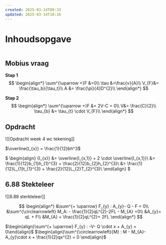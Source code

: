 ```yaml
---
created: 2025-03-14T09:33
updated: 2025-03-14T10:16
---
```

# Inhoudsopgave

```toc
```

## Mobius vraag  

**Stap 1**
$$
\begin{align*}
\sum^{\uparrow +}F &=0\\
\tau &=\frac{v}{A}\\
V_{F}&= \frac{\tau_b}{\tau_t}\\
A &= \frac{\pi}{4}D^{2}\\
\end{align*}
$$

**Stap 2**
$$
\begin{align*}
\sum^{\uparrow +}F &= 2V-C = 0\\
V&= \frac{C}{2}\\
\tau_{b} &= \tau_{t} \cdot V_{F}\\
\end{align*}
$$

## Opdracht

![[Opdracht week 4 wc tekening]]

$\overline{I_{x}} = \frac{1}{12}bh^3$

$
\begin{align}
{I_{x}} &= \overline{I_{x,1}} + 2 \cdot \overline{I_{x,1}}\\
&= \frac{1}{12}b_{1}h_{1}^{3} + \frac{2}{12}b_{2}h_{2}^{3}\\
&= \frac{1}{12}L_{1}t_{1}^{3} + \frac{2}{12}L_{2}T_{2}^{3}\\
\end{align}
$

## 6.88 Stekteleer

![[6.88 sterkteleer]]

$$
\begin{align*}
&\sum^{+ \uparrow} F_{y} : A_{y}- Q - F = 0\\
&\sum^{\circlearrowleft} M_A: - \frac{1}{2}qL^{2}-2FL - M_{A} =0\\
&A_{y}= qL + F\\
&M_{A} = \frac{1}{2}qL^{2}+ 2FL
\end{align*}
$$

$\begin{align}\sum^{+ \uparrow} F_{y} : -V- Q \cdot x + A_{y} = 0\end{align}$
$\begin{align}\sum^{\circlearrowleft}{M} : M - M_{A}- A_{y}\cdot x + \frac{1}{2}qx^{2} = 0 \end{align}$



